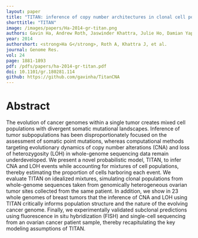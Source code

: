 ```yaml
---
layout: paper
title: "TITAN: inference of copy number architectures in clonal cell populations from tumor whole-genome sequence data"
shorttitle: "TITAN"
image: /images/papers/Ha-2014-gr-titan.png
authors: Gavin Ha, Andrew Roth, Jaswinder Khattra, Julie Ho, Damian Yap, Leah M. Prentice, Nataliya Melnyk, Andrew McPherson, Ali Bashashati, Emma Laks, Justina Biele, Jiarui Ding, Alan Le, Jamie Rosner, Karey Shumansky, Marco A. Marra,5 C. Blake Gilks, David G. Huntsman, Jessica N. McAlpine, Samuel Aparicio, Sohrab P. Shah.
year: 2014
authorshort: <strong>Ha G</strong>, Roth A, Khattra J, et al.
journal: Genome Res.
vol: 24
page: 1881-1893
pdf: /pdfs/papers/ha-2014-gr-titan.pdf
doi: 10.1101/gr.180281.114
github: https://github.com/gavinha/TitanCNA
---
```


# Abstract

The evolution of cancer genomes within a single tumor creates mixed cell populations with divergent somatic mutational landscapes. Inference of tumor subpopulations has been disproportionately focused on the assessment of somatic point mutations, whereas computational methods targeting evolutionary dynamics of copy number alterations (CNA) and loss of heterozygosity (LOH) in whole-genome sequencing data remain underdeveloped. We present a novel probabilistic model, TITAN, to infer CNA and LOH events while accounting for mixtures of cell populations, thereby estimating the proportion of cells harboring each event. We evaluate TITAN on idealized mixtures, simulating clonal populations from whole-genome sequences taken from genomically heterogeneous ovarian tumor sites collected from the same patient. In addition, we show in 23 whole genomes of breast tumors that the inference of CNA and LOH using TITAN critically informs population structure and the nature of the evolving cancer genome. Finally, we experimentally validated subclonal predictions using fluorescence in situ hybridization (FISH) and single-cell sequencing from an ovarian cancer patient sample, thereby recapitulating the key modeling assumptions of TITAN.

